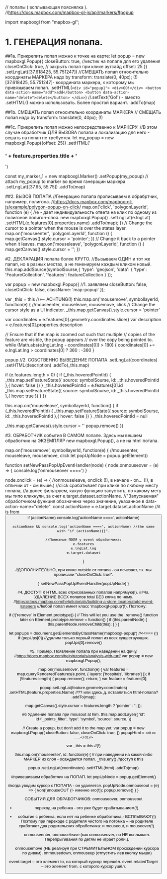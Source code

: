 // попапы ( всплывающая пояснялка ).
//https://docs.mapbox.com/mapbox-gl-js/api/markers/#popup

import mapboxgl from "mapbox-gl";

# 1. ГЕНЕРАЦИЯ попапа.
##1a. Прикрепить попап можно к точке на карте:
let popup = new mapboxgl.Popup({
  closeButton: true,   //кестик на попапе для его удаления
  closeOnClick: true,  // закрыть попап при клике аутсайд
  offset: 25
})
.setLngLat([37.618425, 55.751247])   //СМЕЩАТЬ попап относительно координаты МАРКЕРА надо by  transform: translate(0, 40px); (!) [37.618425, 55.751247]- координата маркера, к которому мы привязываем попап.
.setHTML(`
                <div id="popup1">
                  <div>GO!</div>
                  <button data-action-name="add">add</button>
                  <button data-action-name="delete">delete</button>
                </div>
         `)
//.setText('Go!') - вместо .setHTML() можно использовать. Более простой вариант.
.addTo(map)




##1b. СМЕЩАТЬ попап относительно координаты МАРКЕРА
// СМЕЩАТЬ попап надо by  transform: translate(0, 40px); (!)



##1c. Прикрепить попап можно непосредственно к МАРКЕРУ:
//В этом случае обработчик ДЛЯ ВЫЗОВА попапа и локализацию для него - вешать на попап не требуется.
let my_popup = new mapboxgl.Popup({offset: 25})
.setHTML('<h3>' + feature.properties.title + '</h3>')

const my_marker_1 = new mapboxgl.Marker()
.setPopup(my_popup)              // attach my_popup to marker во время ганерации маркера.
.setLngLat([37.65, 55.75])
.addTo(map)




##2. ВЫЗОВ ПОПАПА
//Генерацию попапа прописываем в обрабртчик, например, полигона.
//https://docs.mapbox.com/mapbox-gl-js/example/polygon-popup-on-click/
map.on('click', 'polygonLayerId', function (e) {    //e - дает индивидуальность ответа на клик по одному из полигонов полигон-слоя.
  new mapboxgl.Popup()
  .setLngLat(e.lngLat)
  .setHTML(e.features[0].properties.name)
  .addTo(map);
})
// Change the cursor to a pointer when the mouse is over the states layer.
map.on('mouseenter', 'polygonLayerId', function () {
  map.getCanvas().style.cursor = 'pointer';
})
// Change it back to a pointer when it leaves.
map.on('mouseleave', 'polygonLayerId', function () {
  map.getCanvas().style.cursor = '';
})


#2. ДЕКЛАРАЦИЯ попапа более КРУТО.
//Вызываем ОДИН и тот же папап, но в разных местах, а не гененируем каждым кликом новый.
this.map.addSource(symbolSourse,{
  'type': 'geojson',
  'data': {
    'type': 'FeatureCollection',
    'features': featureCollection
  }
});

var popup = new mapboxgl.Popup({      //1. заявляем
  closeButton: false,
  closeOnClick: false,
  className: 'map-popup'
});

var _this = this   //<== ACHTUNG(!)
this.map.on('mousemove', symbollayerId, function(e) {              //mouseenter, mouseleave, mousemove, click
  // Change the cursor style as a UI indicator.
  _this.map.getCanvas().style.cursor = 'pointer'
  
  var coordinates = e.features[0].geometry.coordinates.slice()
  var description = e.features[0].properties.description
  
  // Ensure that if the map is zoomed out such that multiple
  // copies of the feature are visible, the popup appears
  // over the copy being pointed to.
  while (Math.abs(e.lngLat.lng - coordinates[0]) > 180) {
    coordinates[0] += e.lngLat.lng > coordinates[0] ? 360 : -360
  }
  

  popup                       //2. СОБСТВЕННО ВЫВЕДЕНИЕ ПОПАПА
  .setLngLat(coordinates)
  .setHTML(description)
  .addTo(_this.map)
  
  if (e.features.length > 0) {
    if (_this.hoveredPointId) {
      _this.map.setFeatureState({ source: symbolSourse, id: _this.hoveredPointId },{ hover: false })
    }
    _this.hoveredPointId = e.features[0].id
    _this.map.setFeatureState({ source: symbolSourse, id: _this.hoveredPointId },{ hover: true })
  }
})

this.map.on('mouseleave', symbollayerId, function() {
  if (_this.hoveredPointId) {
    _this.map.setFeatureState({ source: symbolSourse, id: _this.hoveredPointId },{ hover: false })
  }
  _this.hoveredPointId = null
  
  _this.map.getCanvas().style.cursor = ''
  popup.remove()
})



#3. ОБРАБОТЧИК события В САМОМ попапе.
Здесь мы вешаем обработчик на ЭКЗЕМПЛЯР new mapboxgl.Popup(), а не на html потапа.

map.on('mousemove', symbollayerId, function(e) {            //mouseenter, mouseleave, mousemove, click
let popUpNode = popup.getElement()

function setNewPassPopUpEventHandler(node) {
  node.onmouseover = (e) => {
    console.log('onmouseover ====')
  }
  
  node.onclick = (e) => {                    //onmouseleave, onclick (!), в начале - on... (!), в отличии от - см выше.)
    //click срабатывает при клике по любому месту попапа,
    //а долее фильтруем, какую функцию запустить, по какому мету мы типо кликнули, за счет e.target.dataset.actionName.
    //"Запускаемая" обработчиком функция обозначена через значение, указанное в data-action-name="delete".
    const actionName = e.target.dataset.actionName     //it is from <button data-action-name="delete">
    if (actionName)
      console.log('actionName ====', actionName)
    
    actionName && console.log('actionName ====', actionName) //the same with "if (actionName){}".
    
    //Полезные ПОЛЯ у event обработчика:
    e.features
    e.lngLat.lng
    e.target.dataset
  }
  
  //ДОПОЛНИТЕЛЬНО, при клике outside от потапа - он исчезает, т.к. мы прописали "closeOnClick: true".
  
}
setNewPassPopUpEventHandler(popUpNode)
}





#4. ДОСТУП К HTML всех отрисованных попапов напрямую(!).
##4а. УДАЛЕНИЕ ВСЕХ попапов total БЕЗ клика по нему.                                    //https://docs.mapbox.com/help/tutorials/building-a-store-locator/#add-event-listeners
//Любой попап имеет класс 'mapboxgl-popup'(!). Поэтому:

if (!('remove' in Element.prototype)) {  // This will let you use the .remove() function later on
  Element.prototype.remove = function() {
    if (this.parentNode) {
      this.parentNode.removeChild(this);
    }
  }
}

let popUps = document.getElementsByClassName('mapboxgl-popup')  //<<=== (!)
if (popUps[0])    //удалим только первый попап из всех существующих.
  popUps[0].remove()




#5. Пример. Появление попапа при наведении на фичу.
//https://docs.mapbox.com/help/tutorials/analysis-with-turf/
var popup = new mapboxgl.Popup();

map.on('mousemove', function(e) {
  var features = map.queryRenderedFeatures(e.point, { layers: ['hospitals', 'libraries'] });
  if (!features.length) {
    popup.remove();
    return;
  }
  var feature = features[0];
  
  popup.setLngLat(feature.geometry.coordinates)
  .setHTML(feature.properties.Name)   //??  или здесь д. вставляться html-попапа?
  .addTo(map);
  
  map.getCanvas().style.cursor = features.length ? 'pointer' : '';
});


#6 Удаление попапа при mousout at him.
this.map.addLayer({
     'id': id+'_points_filter',
     'type': 'symbol',
     'source': source,
})


// Create a popup, but don't add it to the map yet.
var popup = new mapboxgl.Popup({
  closeButton: false,
  closeOnClick: true,
 })
popupHtml = `<div> ...</div>`

var _this = this      //(!)

this.map.on('mouseenter', id, function(e) {     // при наведении на какой-либо МАРКЕР из слоя - осаждается попап.
  _this.eny()    //доступ к this

  popup
    .setLngLat(coordinates)
    .setHTML(html)
    .addTo(map)

  //привешиваем обработчик на ПОПАП.
  let popUpNode = popup.getElement()

  //когда уводим курсор с ПОПАПА - он удаляется.
  popUpNode.onmouseout = (e) => {          //on(!)mouseOUT (!- именно его(!));
  popup.remove()
  }
} 

СОБЫТИЯ ДЛЯ ОБРАБОТЧИКОВ:
  onmouseover, onmouseout    
- переход на ребенка - это уже будет срабатыванием(!), 
- событие с ребенка, если нет на ребенке обработчика,- ВСПЛЫВАЮТ(!)
Поэтому при переходе с родителя чистого на потомка – на родителе сработают два родительских обработчика: и mouseout, и mouseover(!).


  onmouseenter, onmouseleave (как onmouseover, но НЕ всплывает. Перепрыгивания по детям не играет роли.), 

  onmousemove (НЕ реагируя при СТРЕМИТЕЛЬНОМ прохождении курсора по дивам), 
  onmousedown, onmouseup (отпустить лев кнопку мыши)

event.target – это элемент to, на который курсор перешёл.
event.relatedTarget – это элемент from, с которого курсор ушёл.
 









